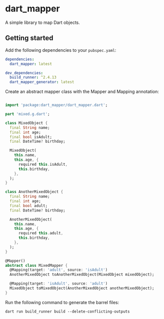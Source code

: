 # dart_mapper
A simple library to map Dart objects.

## Getting started
Add the following dependencies to your `pubspec.yaml`:
```yaml
dependencies:
  dart_mapper: latest

dev_dependencies:
  build_runner: ^2.4.13
  dart_mapper_generator: latest
```

Create an abstract mapper class with the Mapper and Mapping annotation:
```dart

import 'package:dart_mapper/dart_mapper.dart';

part 'mixed.g.dart';

class MixedObject {
  final String name;
  final int age;
  final bool isAdult;
  final DateTime? birthday;

  MixedObject(
    this.name,
    this.age, {
      required this.isAdult,
      this.birthday,
    },
  );
}

class AnotherMixedObject {
  final String name;
  final int age;
  final bool adult;
  final DateTime? birthday;

  AnotherMixedObject(
    this.name,
    this.age, {
      required this.adult,
      this.birthday,
    },
  );
}

@Mapper()
abstract class MixedMapper {
  @Mapping(target: 'adult', source: 'isAdult')
  AnotherMixedObject toAnotherMixedObject(MixedObject mixedObject);

  @Mapping(target: 'isAdult', source: 'adult')
  MixedObject toMixedObject(AnotherMixedObject anotherMixedObject);
}
```

Run the following command to generate the barrel files:
```shell
dart run build_runner build --delete-conflicting-outputs
```
